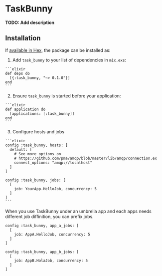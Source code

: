 # TaskBunny

**TODO: Add description**

## Installation

If [available in Hex](https://hex.pm/docs/publish), the package can be installed as:

  1. Add `task_bunny` to your list of dependencies in `mix.exs`:

    ```elixir
    def deps do
      [{:task_bunny, "~> 0.1.0"}]
    end
    ```

  2. Ensure `task_bunny` is started before your application:

    ```elixir
    def application do
      [applications: [:task_bunny]]
    end
    ```

  3. Configure hosts and jobs

    ```elixir
    config :task_bunny, hosts: [
      default: [
        # See more options on
        # https://github.com/pma/amqp/blob/master/lib/amqp/connection.ex
        connect_options: "amqp://localhost"
      ]
    ]

    config :task_bunny, jobs: [
      [
        job: YourApp.HelloJob, concurrency: 5
      ]
    ]
    ```

When you use TaskBunny under an umbrella app and each apps needs different job
diffinition, you can prefix jobs.

```
config :task_bunny, app_a_jobs: [
  [
    job: AppA.HelloJob, concurrency: 5
  ]
]

config :task_bunny, app_b_jobs: [
  [
    job: AppB.HolaJob, concurrency: 5
  ]
]

```
